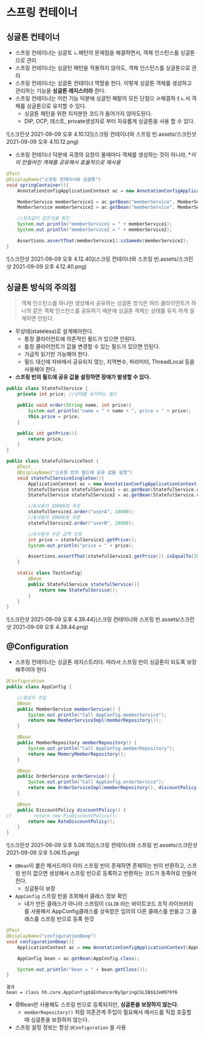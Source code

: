 # 스프링 컨테이너

## 싱글톤 컨테이너

* 스프링 컨테이너는 싱글토 ㄴ패턴의 문제점을 해결하면서, 객체 인스턴스를 싱글톤으로 관리
* 스프링 컨테이너는 싱글턴 패턴을 적용하지 않아도, 객체 인스턴스를 싱글톤으로 관리
* 스프링 컨테이너는 싱글톤 컨테이너 역할을 한다. 이렇게 싱글톤 객체를 생성하고 관리하는 기능을 **싱글톤 레지스터라** 한다.
* 스프링 컨테이너는 이런 기능 덕분에 싱글턴 패텉의 모든 단점으 ㄹ해결하ㅕㄴ서 객체를 싱글톤으로 유지할 수 있다.
  * 싱글톤 패턴을 위한 지저분한 코드가 들어가지 않아도된다.
  * DIP, OCP, 테스트, private생성자로 부터 자유롭게 싱글톤을 사용 할 수 있다.

![스크린샷 2021-09-09 오후 4.10.12](스크링 컨테이너와 스프링 빈.assets/스크린샷 2021-09-09 오후 4.10.12.png)

* 스프링 컨테이너 덕분에 곡갱의 요청이 올때마다 객체를 생성하는 것이 아니라, **이미 만들어진 객체를 공유해서 효율적으로 재사용*

```java
@Test
@DisplayName("스프링 컨테이너와 싱글톤")
void springContainer(){
    AnnotationConfigApplicationContext ac = new AnnotationConfigApplicationContext(AppConfig.class);

    MemberService memberService1 = ac.getBean("memberService", MemberService.class);
    MemberService memberService2 = ac.getBean("memberService", MemberService.class);

    //참조값이 같은것을 확인
    System.out.println("memberService1 = " + memberService1);
    System.out.println("memberService2 = " + memberService2);

    Assertions.assertThat(memberService1).isSameAs(memberService2);
}
```

![스크린샷 2021-09-09 오후 4.12.40](스크링 컨테이너와 스프링 빈.assets/스크린샷 2021-09-09 오후 4.12.40.png) 

## 싱글톤 방식의 주의점

> 객체 인스턴스를 하나만 생성해서 공유하는 싱글톤 방식은 여러 클라이언트가 하나의 같은 객체 인스턴스를 공유하기 때문에 싱글톤 객체는 상태를 유지 하게 설계하면 안된다.

* 무상태(stateless)로 설계해야한다.
  * 틍정 클라이언트에 의존적인 필드가 있으면 안된다.
  * 틀정 클라이언트가 값을 변경할 수 있는 필드가 있으면 안된다.
  * 가급적 읽기만 가능해야 한다.
  * 필드 대신에 자바에서 공유되지 않는, 지역변수, 파라미터, ThreadLocal 등을 사용해야 한다.
* **스프링 빈의 필드에 공유 값을 설정하면 장애가 발생할 수 있다.**

```java
public class StatefulService {
    private int price; //상태를 유지하는 필드

    public void order(String name, int price){
        System.out.println("name = " + name + ", price = " + price);
        this.price = price;
    }

    public int getPrice(){
        return price;
    }
}

public class StatefulServiceTest {
    @Test
    @DisplayName("스프링 빈의 필드에 공유 값을 설정")
    void statefulServiceSingleton(){
        ApplicationContext ac = new AnnotationConfigApplicationContext(TestConfig.class);
        StatefulService statefulService1 = ac.getBean(StatefulService.class);
        StatefulService statefulService2 = ac.getBean(StatefulService.class);

        //A사용자 10000원 주문
        statefulService1.order("userA", 10000);
        //B사용자 10000원 주문
        statefulService2.order("userB", 20000);

        //A사용자 주문 금액 조회
        int price = statefulService1.getPrice();
        System.out.println("price = " + price);

        Assertions.assertThat(statefulService1.getPrice()).isEqualTo(20000);
    }

    static class TestConfig{
        @Bean
        public StatefulService statefulService(){
            return new StatefulService();
        }
    }
}
```

![스크린샷 2021-09-09 오후 4.39.44](스크링 컨테이너와 스프링 빈.assets/스크린샷 2021-09-09 오후 4.39.44.png) 





## @Configuration

* 스프링 컨테이너는 싱글톤 레지스트리다. 따라서 스프링 빈이 싱글톤이 되도록 보장해주어야 한다

```java
@Configuration
public class AppConfig {

    //생성자 주입
    @Bean
    public MemberService memberService() {
        System.out.println("Call AppConfig.memberService");
        return new MemberServiceImpl(memberRepository());
    }

    @Bean
    public MemberRepository memberRepository() {
        System.out.println("Call AppConfig.memberRepository");
        return new MemoryMemberRepository();
    }

    @Bean
    public OrderService orderService() {
        System.out.println("Call AppConfig.orderService");
        return new OrderServiceImpl(memberRepository(), discountPolicy());
    }

    @Bean
    public DiscountPolicy discountPolicy() {
//        return new FixDiscountPolicy();
        return new RateDiscountPolicy();
    }
}
```

![스크린샷 2021-09-09 오후 5.06.15](스크링 컨테이너와 스프링 빈.assets/스크린샷 2021-09-09 오후 5.06.15.png)

* `@Bean`이 붙은 메서드마다 이미 스프링 빈이 존재하면 존재하는 빈이 반환하고, 스프링 빈이 없으면 생성해서 스프링 빈으로 등록하고 반환하는 코드가 동족어로 만들어진다.
  * 싱글톤이 보장
* `AppConfig` 스프링 빈을 조회해서 클래스 정보 확인
  * 내가 만든 클래스가 아니라 스프링이 `CGLIB` 라는 바이트코드 조작 라이브러리를 사용해서 AppConfig클래스를 상속받은 임의의 다른 클래스를 만들고 그 클래스를 스프링 빈으로 등록 한것

```java
@Test
@DisplayName("configurationDeep")
void configurationDeep(){
    ApplicationContext ac = new AnnotationConfigApplicationContext(AppConfig.class);

    AppConfig bean = ac.getBean(AppConfig.class);

    System.out.println("bean = " + bean.getClass());
}
```

```
결과
bean = class hh.core.AppConfig$$EnhancerBySpringCGLIB$$2e0979f6
```

* @Bean만 사용해도 스프링 빈으로 등록되지만, **싱글톤을 보장하지 않는다.**
  * `memberRepository()` 처럼 의존관계 주입이 필요해서 메서드를 직접 호출할 때 싱글톤을 보장하지 않는다.
* 스프링 설정 정보는 항상 `@Configuration` 을 사용